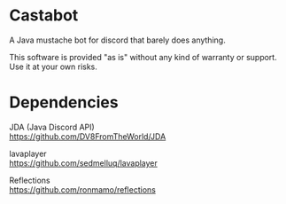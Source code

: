 # Castabot

A Java mustache bot for discord that barely does anything.

This software is provided "as is" without any kind of warranty or support. Use it at your own risks.


# Dependencies

JDA (Java Discord API)<br />
https://github.com/DV8FromTheWorld/JDA

lavaplayer<br/>
https://github.com/sedmelluq/lavaplayer

Reflections<br />
https://github.com/ronmamo/reflections
